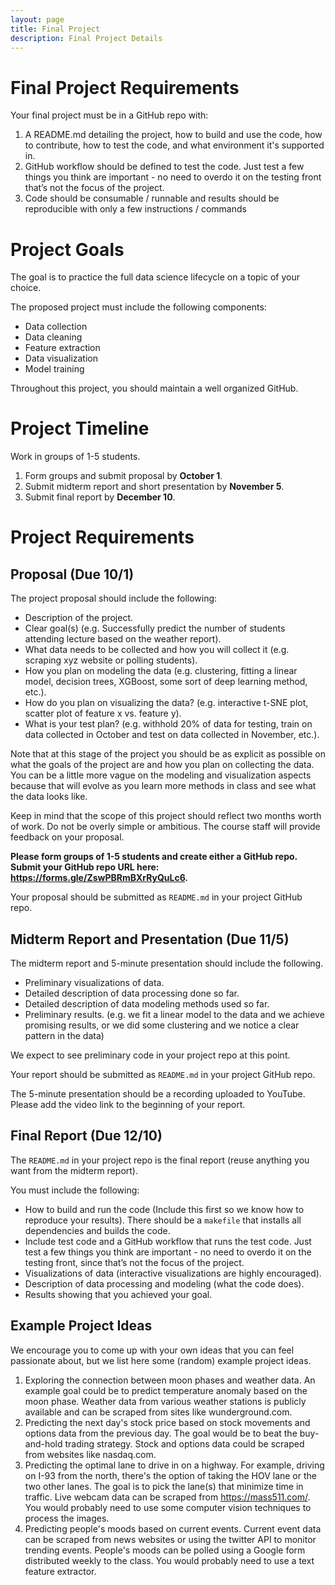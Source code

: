 ```yaml
---
layout: page
title: Final Project 
description: Final Project Details
---
```


# Final Project Requirements

Your final project must be in a GitHub repo with:
1. A README.md detailing the project, how to build and use the code, how to contribute, how to test the code, and what environment it's supported in.
2. GitHub workflow should be defined to test the code. Just test a few things you think are important - no need to overdo it on the testing front that’s not the focus of the project.
3. Code should be consumable / runnable and results should be reproducible with only a few instructions / commands

# Project Goals

The goal is to practice the full data science lifecycle on a topic of your choice.

The proposed project must include the following components:
 - Data collection
 - Data cleaning
 - Feature extraction
 - Data visualization
 - Model training
 
Throughout this project, you should maintain a well organized GitHub.

# Project Timeline

Work in groups of 1-5 students.

 1. Form groups and submit proposal by **October 1**.
 2. Submit midterm report and short presentation by **November 5**.
 3. Submit final report by **December 10**.
 
 # Project Requirements
 
 ## Proposal (Due 10/1)
 
 The project proposal should include the following:
  - Description of the project.
  - Clear goal(s) (e.g. Successfully predict the number of students attending lecture based on the weather report).
  - What data needs to be collected and how you will collect it (e.g. scraping xyz website or polling students).
  - How you plan on modeling the data (e.g. clustering, fitting a linear model, decision trees, XGBoost, some sort of deep learning method, etc.).
  - How do you plan on visualizing the data? (e.g. interactive t-SNE plot, scatter plot of feature x vs. feature y).
  - What is your test plan? (e.g. withhold 20% of data for testing, train on data collected in October and test on data collected in November, etc.).
  
 Note that at this stage of the project you should be as explicit as possible on what the goals of the project are and how you plan on collecting the data.
 You can be a little more vague on the modeling and visualization aspects because that will evolve as you learn more methods in class and see what the data looks like.

 Keep in mind that the scope of this project should reflect two months worth of work. Do not be overly simple or ambitious. The course staff will provide feedback on your proposal. 

 **Please form groups of 1-5 students and create either a GitHub repo. Submit your GitHub repo URL here: https://forms.gle/ZswPBRmBXrRyQuLc6.**
 
 Your proposal should be submitted as `README.md` in your project GitHub repo.

 ## Midterm Report and Presentation (Due 11/5)
 
 The midterm report and 5-minute presentation should include the following.
  - Preliminary visualizations of data.
  - Detailed description of data processing done so far.
  - Detailed description of data modeling methods used so far.
  - Preliminary results. (e.g. we fit a linear model to the data and we achieve promising results, or we did some clustering and we notice a clear pattern in the data)
 
 We expect to see preliminary code in your project repo at this point.
 
 Your report should be submitted as `README.md` in your project GitHub repo.
 
 The 5-minute presentation should be a recording uploaded to YouTube. Please add the video link to the beginning of your report.
 
 ## Final Report (Due 12/10)
 
 The `README.md` in your project repo is the final report (reuse anything you want from the midterm report).
 
 You must include the following:
  - How to build and run the code (Include this first so we know how to reproduce your results). 
  There should be a `makefile` that installs all dependencies and builds the code. 
  - Include test code and a GitHub workflow that runs the test code. 
  Just test a few things you think are important - no need to overdo it on the testing front, since that’s not the focus of the project.
  - Visualizations of data (interactive visualizations are highly encouraged).
  - Description of data processing and modeling (what the code does).
  - Results showing that you achieved your goal.
  
 ## Example Project Ideas
 
 We encourage you to come up with your own ideas that you can feel passionate about, but we list here some (random) example project ideas. 
 
 1. Exploring the connection between moon phases and weather data. An example goal could be to predict temperature anomaly based on the moon phase. 
 Weather data from various weather stations is publicly available and can be scraped from sites like wunderground.com.
 2. Predicting the next day's stock price based on stock movements and options data from the previous day. The goal would be to beat the buy-and-hold trading strategy. 
 Stock and options data could be scraped from websites like nasdaq.com.
 3. Predicting the optimal lane to drive in on a highway. For example, driving on I-93 from the north, there's the option of taking the HOV lane or the two other lanes. 
 The goal is to pick the lane(s) that minimize time in traffic. Live webcam data can be scraped from https://mass511.com/. You would probably need to use some computer vision techniques to process the images.
 4. Predicting people's moods based on current events. Current event data can be scraped from news websites or using the twitter API to monitor trending events.
 People's moods can be polled using a Google form distributed weekly to the class. You would probably need to use a text feature extractor.
